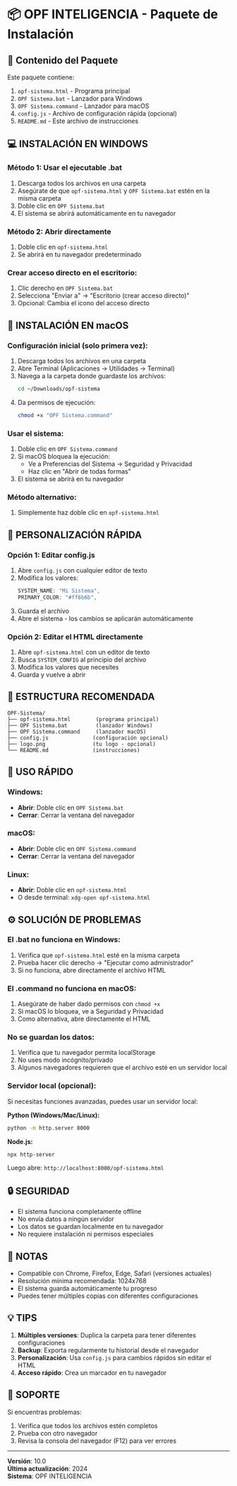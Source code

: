 # 📦 OPF INTELIGENCIA - Paquete de Instalación

## 🎯 Contenido del Paquete

Este paquete contiene:
1. `opf-sistema.html` - Programa principal
2. `OPF Sistema.bat` - Lanzador para Windows
3. `OPF Sistema.command` - Lanzador para macOS
4. `config.js` - Archivo de configuración rápida (opcional)
5. `README.md` - Este archivo de instrucciones

## 💻 INSTALACIÓN EN WINDOWS

### Método 1: Usar el ejecutable .bat
1. Descarga todos los archivos en una carpeta
2. Asegúrate de que `opf-sistema.html` y `OPF Sistema.bat` estén en la misma carpeta
3. Doble clic en `OPF Sistema.bat`
4. El sistema se abrirá automáticamente en tu navegador

### Método 2: Abrir directamente
1. Doble clic en `opf-sistema.html`
2. Se abrirá en tu navegador predeterminado

### Crear acceso directo en el escritorio:
1. Clic derecho en `OPF Sistema.bat`
2. Selecciona "Enviar a" → "Escritorio (crear acceso directo)"
3. Opcional: Cambia el icono del acceso directo

## 🍎 INSTALACIÓN EN macOS

### Configuración inicial (solo primera vez):
1. Descarga todos los archivos en una carpeta
2. Abre Terminal (Aplicaciones → Utilidades → Terminal)
3. Navega a la carpeta donde guardaste los archivos:
   ```bash
   cd ~/Downloads/opf-sistema
   ```
4. Da permisos de ejecución:
   ```bash
   chmod +x "OPF Sistema.command"
   ```

### Usar el sistema:
1. Doble clic en `OPF Sistema.command`
2. Si macOS bloquea la ejecución:
   - Ve a Preferencias del Sistema → Seguridad y Privacidad
   - Haz clic en "Abrir de todas formas"
3. El sistema se abrirá en tu navegador

### Método alternativo:
1. Simplemente haz doble clic en `opf-sistema.html`

## 🎨 PERSONALIZACIÓN RÁPIDA

### Opción 1: Editar config.js
1. Abre `config.js` con cualquier editor de texto
2. Modifica los valores:
   ```javascript
   SYSTEM_NAME: "Mi Sistema",
   PRIMARY_COLOR: "#ff6b6b",
   ```
3. Guarda el archivo
4. Abre el sistema - los cambios se aplicarán automáticamente

### Opción 2: Editar el HTML directamente
1. Abre `opf-sistema.html` con un editor de texto
2. Busca `SYSTEM_CONFIG` al principio del archivo
3. Modifica los valores que necesites
4. Guarda y vuelve a abrir

## 📁 ESTRUCTURA RECOMENDADA

```
OPF-Sistema/
├── opf-sistema.html        (programa principal)
├── OPF Sistema.bat         (lanzador Windows)
├── OPF Sistema.command     (lanzador macOS)
├── config.js              (configuración opcional)
├── logo.png               (tu logo - opcional)
└── README.md              (instrucciones)
```

## 🚀 USO RÁPIDO

### Windows:
- **Abrir**: Doble clic en `OPF Sistema.bat`
- **Cerrar**: Cerrar la ventana del navegador

### macOS:
- **Abrir**: Doble clic en `OPF Sistema.command`
- **Cerrar**: Cerrar la ventana del navegador

### Linux:
- **Abrir**: Doble clic en `opf-sistema.html`
- O desde terminal: `xdg-open opf-sistema.html`

## ⚙️ SOLUCIÓN DE PROBLEMAS

### El .bat no funciona en Windows:
1. Verifica que `opf-sistema.html` esté en la misma carpeta
2. Prueba hacer clic derecho → "Ejecutar como administrador"
3. Si no funciona, abre directamente el archivo HTML

### El .command no funciona en macOS:
1. Asegúrate de haber dado permisos con `chmod +x`
2. Si macOS lo bloquea, ve a Seguridad y Privacidad
3. Como alternativa, abre directamente el HTML

### No se guardan los datos:
1. Verifica que tu navegador permita localStorage
2. No uses modo incógnito/privado
3. Algunos navegadores requieren que el archivo esté en un servidor local

### Servidor local (opcional):
Si necesitas funciones avanzadas, puedes usar un servidor local:

**Python (Windows/Mac/Linux):**
```bash
python -m http.server 8000
```

**Node.js:**
```bash
npx http-server
```

Luego abre: `http://localhost:8000/opf-sistema.html`

## 🔒 SEGURIDAD

- El sistema funciona completamente offline
- No envía datos a ningún servidor
- Los datos se guardan localmente en tu navegador
- No requiere instalación ni permisos especiales

## 📝 NOTAS

- Compatible con Chrome, Firefox, Edge, Safari (versiones actuales)
- Resolución mínima recomendada: 1024x768
- El sistema guarda automáticamente tu progreso
- Puedes tener múltiples copias con diferentes configuraciones

## 💡 TIPS

1. **Múltiples versiones**: Duplica la carpeta para tener diferentes configuraciones
2. **Backup**: Exporta regularmente tu historial desde el navegador
3. **Personalización**: Usa `config.js` para cambios rápidos sin editar el HTML
4. **Acceso rápido**: Crea un marcador en tu navegador

## 📧 SOPORTE

Si encuentras problemas:
1. Verifica que todos los archivos estén completos
2. Prueba con otro navegador
3. Revisa la consola del navegador (F12) para ver errores

---

**Versión**: 10.0  
**Última actualización**: 2024  
**Sistema**: OPF INTELIGENCIA